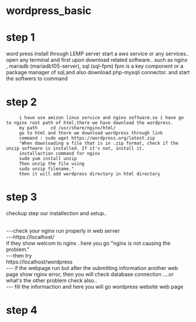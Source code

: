 # wordpress_basic


<h1>step 1</h1>
      word press install through LEMP server
      start a aws service or any services..
      open any terminal  and first upon download related software..
      such as nginx , mariadb (mariadb105-server), sql (sql-fpm) fpm is a key component or a package manager of sql,and also download php-mysqli connector.
      and start the softwers to command


<h1>step 2</h1>

         i have use amizon linux service and nginx software.so i have go to nginx root path of html.there we have download the wordpress.
         my path     cd /usr/share/nginx/html/
         go to html and there we download wordpress through link
         command : sudo wget https://wordpress.org/latest.zip
         "When downloading a file that is in .zip format, check if the unzip software is installed. If it's not, install it. 
         installaction command for nginx
         sudo yum install unzip
         Then unzip the file using 
         sudo unzip filename."
         then it will add wordpress directory in html directory
         
<h1> step 3</h1>
    checkup step our installection and setup..
    
  <br> ---check your nginx run properly in web server <br>
   ---https://localhost/<br>
      if they show welcom to nginx ..here you go "nginx is not causing the problem."<br>
   ---then try<br>
       https://localhost/wordpress<br>
   --- if the webpage run but after the submitting information another web page show nginx error,
       then you will check database connection ....or what's the other problem check also..<br>
   --- fill the informaction and here you will go wordpress website web page

<h1> step 4</h1>
   
       
         
         

